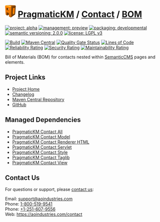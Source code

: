 # [<img src="ao-logo.png" alt="AO Logo" width="35" height="40">](https://github.com/ao-apps) [PragmaticKM](https://github.com/ao-apps/pragmatickm) / [Contact](https://github.com/ao-apps/pragmatickm-contact) / [BOM](https://github.com/ao-apps/pragmatickm-contact-bom)

[![project: alpha](https://pragmatickm.com/ao-badges/project-alpha.svg)](https://aoindustries.com/life-cycle#project-alpha)
[![management: preview](https://pragmatickm.com/ao-badges/management-preview.svg)](https://aoindustries.com/life-cycle#management-preview)
[![packaging: developmental](https://pragmatickm.com/ao-badges/packaging-developmental.svg)](https://aoindustries.com/life-cycle#packaging-developmental)  
[![semantic versioning: 2.0.0](https://pragmatickm.com/ao-badges/semver-2.0.0.svg)](https://semver.org/spec/v2.0.0.html)
[![license: LGPL v3](https://pragmatickm.com/ao-badges/license-lgpl-3.0.svg)](https://www.gnu.org/licenses/lgpl-3.0)

[![Build](https://github.com/ao-apps/pragmatickm-contact-bom/workflows/Build/badge.svg?branch=master)](https://github.com/ao-apps/pragmatickm-contact-bom/actions?query=workflow%3ABuild)
[![Maven Central](https://maven-badges.herokuapp.com/maven-central/com.pragmatickm/pragmatickm-contact-bom/badge.svg)](https://maven-badges.herokuapp.com/maven-central/com.pragmatickm/pragmatickm-contact-bom)
[![Quality Gate Status](https://sonarcloud.io/api/project_badges/measure?branch=master&project=com.pragmatickm%3Apragmatickm-contact-bom&metric=alert_status)](https://sonarcloud.io/dashboard?branch=master&id=com.pragmatickm%3Apragmatickm-contact-bom)
[![Lines of Code](https://sonarcloud.io/api/project_badges/measure?branch=master&project=com.pragmatickm%3Apragmatickm-contact-bom&metric=ncloc)](https://sonarcloud.io/component_measures?branch=master&id=com.pragmatickm%3Apragmatickm-contact-bom&metric=ncloc)  
[![Reliability Rating](https://sonarcloud.io/api/project_badges/measure?branch=master&project=com.pragmatickm%3Apragmatickm-contact-bom&metric=reliability_rating)](https://sonarcloud.io/component_measures?branch=master&id=com.pragmatickm%3Apragmatickm-contact-bom&metric=Reliability)
[![Security Rating](https://sonarcloud.io/api/project_badges/measure?branch=master&project=com.pragmatickm%3Apragmatickm-contact-bom&metric=security_rating)](https://sonarcloud.io/component_measures?branch=master&id=com.pragmatickm%3Apragmatickm-contact-bom&metric=Security)
[![Maintainability Rating](https://sonarcloud.io/api/project_badges/measure?branch=master&project=com.pragmatickm%3Apragmatickm-contact-bom&metric=sqale_rating)](https://sonarcloud.io/component_measures?branch=master&id=com.pragmatickm%3Apragmatickm-contact-bom&metric=Maintainability)

Bill of Materials (BOM) for contacts nested within [SemanticCMS](https://github.com/ao-apps/semanticcms) pages and elements.

## Project Links
* [Project Home](https://pragmatickm.com/contact/bom/)
* [Changelog](https://pragmatickm.com/contact/bom/changelog)
* [Maven Central Repository](https://central.sonatype.com/artifact/com.pragmatickm/pragmatickm-contact-bom)
* [GitHub](https://github.com/ao-apps/pragmatickm-contact-bom)

## Managed Dependencies
* [PragmaticKM Contact All](https://github.com/ao-apps/pragmatickm-contact-all)
* [PragmaticKM Contact Model](https://github.com/ao-apps/pragmatickm-contact-model)
* [PragmaticKM Contact Renderer HTML](https://github.com/ao-apps/pragmatickm-contact-renderer-html)
* [PragmaticKM Contact Servlet](https://github.com/ao-apps/pragmatickm-contact-servlet)
* [PragmaticKM Contact Style](https://github.com/ao-apps/pragmatickm-contact-style)
* [PragmaticKM Contact Taglib](https://github.com/ao-apps/pragmatickm-contact-taglib)
* [PragmaticKM Contact View](https://github.com/ao-apps/pragmatickm-contact-view)

## Contact Us
For questions or support, please [contact us](https://aoindustries.com/contact):

Email: [support@aoindustries.com](mailto:support@aoindustries.com)  
Phone: [1-800-519-9541](tel:1-800-519-9541)  
Phone: [+1-251-607-9556](tel:+1-251-607-9556)  
Web: https://aoindustries.com/contact
